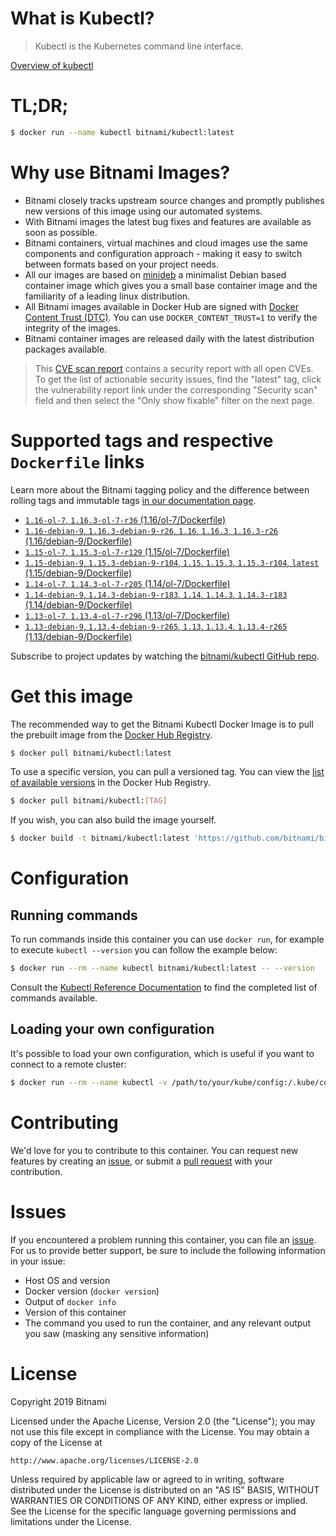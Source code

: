 
# What is Kubectl?

> Kubectl is the Kubernetes command line interface.

[Overview of kubectl](https://kubernetes.io/docs/reference/kubectl/overview/)

# TL;DR;

```bash
$ docker run --name kubectl bitnami/kubectl:latest
```

# Why use Bitnami Images?

* Bitnami closely tracks upstream source changes and promptly publishes new versions of this image using our automated systems.
* With Bitnami images the latest bug fixes and features are available as soon as possible.
* Bitnami containers, virtual machines and cloud images use the same components and configuration approach - making it easy to switch between formats based on your project needs.
* All our images are based on [minideb](https://github.com/bitnami/minideb) a minimalist Debian based container image which gives you a small base container image and the familiarity of a leading linux distribution.
* All Bitnami images available in Docker Hub are signed with [Docker Content Trust (DTC)](https://docs.docker.com/engine/security/trust/content_trust/). You can use `DOCKER_CONTENT_TRUST=1` to verify the integrity of the images.
* Bitnami container images are released daily with the latest distribution packages available.


> This [CVE scan report](https://quay.io/repository/bitnami/kubectl?tab=tags) contains a security report with all open CVEs. To get the list of actionable security issues, find the "latest" tag, click the vulnerability report link under the corresponding "Security scan" field and then select the "Only show fixable" filter on the next page.

# Supported tags and respective `Dockerfile` links

Learn more about the Bitnami tagging policy and the difference between rolling tags and immutable tags [in our documentation page](https://docs.bitnami.com/containers/how-to/understand-rolling-tags-containers/).


* [`1.16-ol-7`, `1.16.3-ol-7-r36` (1.16/ol-7/Dockerfile)](https://github.com/bitnami/bitnami-docker-kubectl/blob/1.16.3-ol-7-r36/1.16/ol-7/Dockerfile)
* [`1.16-debian-9`, `1.16.3-debian-9-r26`, `1.16`, `1.16.3`, `1.16.3-r26` (1.16/debian-9/Dockerfile)](https://github.com/bitnami/bitnami-docker-kubectl/blob/1.16.3-debian-9-r26/1.16/debian-9/Dockerfile)
* [`1.15-ol-7`, `1.15.3-ol-7-r129` (1.15/ol-7/Dockerfile)](https://github.com/bitnami/bitnami-docker-kubectl/blob/1.15.3-ol-7-r129/1.15/ol-7/Dockerfile)
* [`1.15-debian-9`, `1.15.3-debian-9-r104`, `1.15`, `1.15.3`, `1.15.3-r104`, `latest` (1.15/debian-9/Dockerfile)](https://github.com/bitnami/bitnami-docker-kubectl/blob/1.15.3-debian-9-r104/1.15/debian-9/Dockerfile)
* [`1.14-ol-7`, `1.14.3-ol-7-r205` (1.14/ol-7/Dockerfile)](https://github.com/bitnami/bitnami-docker-kubectl/blob/1.14.3-ol-7-r205/1.14/ol-7/Dockerfile)
* [`1.14-debian-9`, `1.14.3-debian-9-r183`, `1.14`, `1.14.3`, `1.14.3-r183` (1.14/debian-9/Dockerfile)](https://github.com/bitnami/bitnami-docker-kubectl/blob/1.14.3-debian-9-r183/1.14/debian-9/Dockerfile)
* [`1.13-ol-7`, `1.13.4-ol-7-r296` (1.13/ol-7/Dockerfile)](https://github.com/bitnami/bitnami-docker-kubectl/blob/1.13.4-ol-7-r296/1.13/ol-7/Dockerfile)
* [`1.13-debian-9`, `1.13.4-debian-9-r265`, `1.13`, `1.13.4`, `1.13.4-r265` (1.13/debian-9/Dockerfile)](https://github.com/bitnami/bitnami-docker-kubectl/blob/1.13.4-debian-9-r265/1.13/debian-9/Dockerfile)

Subscribe to project updates by watching the [bitnami/kubectl GitHub repo](https://github.com/bitnami/bitnami-docker-kubectl).

# Get this image

The recommended way to get the Bitnami Kubectl Docker Image is to pull the prebuilt image from the [Docker Hub Registry](https://hub.docker.com/r/bitnami/kubectl).

```bash
$ docker pull bitnami/kubectl:latest
```

To use a specific version, you can pull a versioned tag. You can view the [list of available versions](https://hub.docker.com/r/bitnami/kubectl/tags/) in the Docker Hub Registry.

```bash
$ docker pull bitnami/kubectl:[TAG]
```

If you wish, you can also build the image yourself.

```bash
$ docker build -t bitnami/kubectl:latest 'https://github.com/bitnami/bitnami-docker-kubectl.git#master:1.15/debian-9'
```

# Configuration

## Running commands

To run commands inside this container you can use `docker run`, for example to execute `kubectl --version` you can follow the example below:

```bash
$ docker run --rm --name kubectl bitnami/kubectl:latest -- --version
```

Consult the [Kubectl Reference Documentation](https://kubernetes.io/docs/reference/generated/kubectl/kubectl-commands) to find the completed list of commands available.

## Loading your own configuration

It's possible to load your own configuration, which is useful if you want to connect to a remote cluster:

```bash
$ docker run --rm --name kubectl -v /path/to/your/kube/config:/.kube/config bitnami/kubectl:latest
```

# Contributing

We'd love for you to contribute to this container. You can request new features by creating an [issue](https://github.com/bitnami/bitnami-docker-kubectl/issues), or submit a [pull request](https://github.com/bitnami/bitnami-docker-kubectl/pulls) with your contribution.

# Issues

If you encountered a problem running this container, you can file an [issue](https://github.com/bitnami/bitnami-docker-kubectl/issues). For us to provide better support, be sure to include the following information in your issue:

- Host OS and version
- Docker version (`docker version`)
- Output of `docker info`
- Version of this container
- The command you used to run the container, and any relevant output you saw (masking any sensitive information)

# License

Copyright 2019 Bitnami

Licensed under the Apache License, Version 2.0 (the "License");
you may not use this file except in compliance with the License.
You may obtain a copy of the License at

    http://www.apache.org/licenses/LICENSE-2.0

Unless required by applicable law or agreed to in writing, software
distributed under the License is distributed on an "AS IS" BASIS,
WITHOUT WARRANTIES OR CONDITIONS OF ANY KIND, either express or implied.
See the License for the specific language governing permissions and
limitations under the License.
